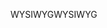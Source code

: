 <span data-ttu-id="96314-101">WYSIWYG</span><span class="sxs-lookup"><span data-stu-id="96314-101">WYSIWYG</span></span>